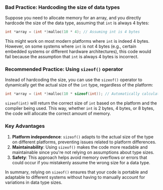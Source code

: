 
### Bad Practice: Hardcoding the size of data types

Suppose you need to allocate memory for an array, and you directly hardcode the size of the data type, assuming that `int` is always 4 bytes:

```c
int *array = (int *)malloc(10 * 4); // Assuming int is 4 bytes
```

This might work on most modern platforms where `int` is indeed 4 bytes. However, on some systems where `int` is not 4 bytes (e.g., certain embedded systems or different hardware architectures), this code would fail because the assumption that `int` is always 4 bytes is incorrect.

### Recommended Practice: Using `sizeof()` operator

Instead of hardcoding the size, you can use the `sizeof()` operator to dynamically get the actual size of the `int` type, regardless of the platform:

```c
int *array = (int *)malloc(10 * sizeof(int)); // Automatically calculates the size of int
```

`sizeof(int)` will return the correct size of `int` based on the platform and the compiler being used. This way, whether `int` is 2 bytes, 4 bytes, or 8 bytes, the code will allocate the correct amount of memory.

### Key Advantages

1. **Platform independence**: `sizeof()` adapts to the actual size of the type on different platforms, preventing issues related to platform differences.
2. **Maintainability**: Using `sizeof()` makes the code more readable and maintainable since you're not relying on assumptions about type sizes.
3. **Safety**: This approach helps avoid memory overflows or errors that could occur if you mistakenly assume the wrong size for a data type.

In summary, relying on `sizeof()` ensures that your code is portable and adaptable to different systems without having to manually account for variations in data type sizes.
